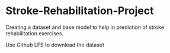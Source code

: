 # Stroke-Rehabilitation-Project
Creating a dataset and base model to help in prediction of stroke rehabilitation exercises.

Use Github LFS to download the dataset
